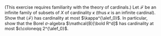 (This exercise requires familiarity with the theory of cardinals.) Let $\mathcal{F}$ be an infinite family of subsets of $X$ of cardinality $\kappa$ (thus $\kappa$ is an infinite cardinal). Show that $\langle \mathcal{F} \rangle$ has cardinality at most $\kappa^{\alef_0}$. In particular, show that the Borel $\sigma$-algebra $\mathcal{B}[\bold R^d]$ has cardinality at most $c\coloneqq 2^{\alef_0}$.